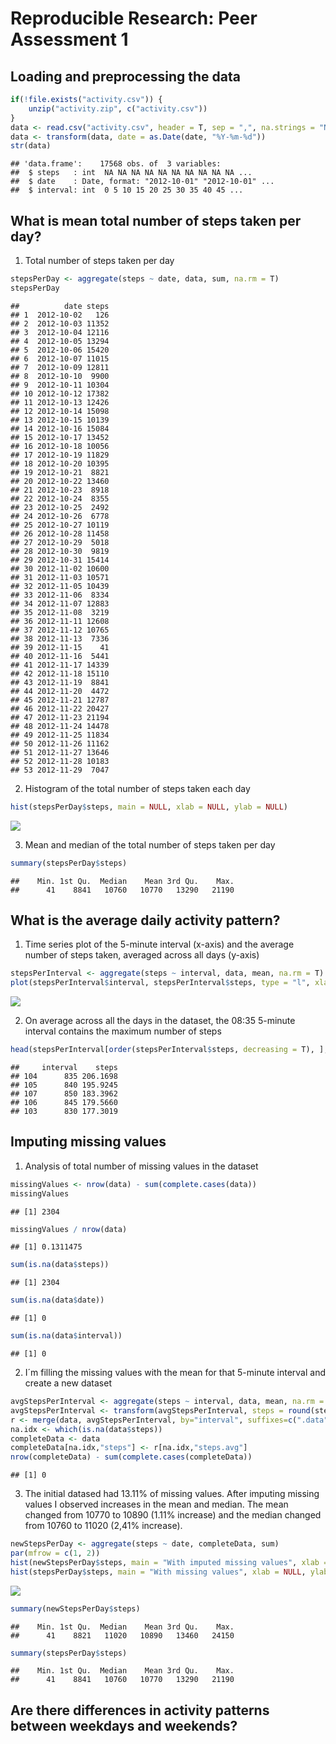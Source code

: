 # Reproducible Research: Peer Assessment 1


## Loading and preprocessing the data

```r
if(!file.exists("activity.csv")) {
    unzip("activity.zip", c("activity.csv"))
}
data <- read.csv("activity.csv", header = T, sep = ",", na.strings = "NA")
data <- transform(data, date = as.Date(date, "%Y-%m-%d"))
str(data)
```

```
## 'data.frame':	17568 obs. of  3 variables:
##  $ steps   : int  NA NA NA NA NA NA NA NA NA NA ...
##  $ date    : Date, format: "2012-10-01" "2012-10-01" ...
##  $ interval: int  0 5 10 15 20 25 30 35 40 45 ...
```

## What is mean total number of steps taken per day?
1. Total number of steps taken per day

```r
stepsPerDay <- aggregate(steps ~ date, data, sum, na.rm = T)
stepsPerDay
```

```
##          date steps
## 1  2012-10-02   126
## 2  2012-10-03 11352
## 3  2012-10-04 12116
## 4  2012-10-05 13294
## 5  2012-10-06 15420
## 6  2012-10-07 11015
## 7  2012-10-09 12811
## 8  2012-10-10  9900
## 9  2012-10-11 10304
## 10 2012-10-12 17382
## 11 2012-10-13 12426
## 12 2012-10-14 15098
## 13 2012-10-15 10139
## 14 2012-10-16 15084
## 15 2012-10-17 13452
## 16 2012-10-18 10056
## 17 2012-10-19 11829
## 18 2012-10-20 10395
## 19 2012-10-21  8821
## 20 2012-10-22 13460
## 21 2012-10-23  8918
## 22 2012-10-24  8355
## 23 2012-10-25  2492
## 24 2012-10-26  6778
## 25 2012-10-27 10119
## 26 2012-10-28 11458
## 27 2012-10-29  5018
## 28 2012-10-30  9819
## 29 2012-10-31 15414
## 30 2012-11-02 10600
## 31 2012-11-03 10571
## 32 2012-11-05 10439
## 33 2012-11-06  8334
## 34 2012-11-07 12883
## 35 2012-11-08  3219
## 36 2012-11-11 12608
## 37 2012-11-12 10765
## 38 2012-11-13  7336
## 39 2012-11-15    41
## 40 2012-11-16  5441
## 41 2012-11-17 14339
## 42 2012-11-18 15110
## 43 2012-11-19  8841
## 44 2012-11-20  4472
## 45 2012-11-21 12787
## 46 2012-11-22 20427
## 47 2012-11-23 21194
## 48 2012-11-24 14478
## 49 2012-11-25 11834
## 50 2012-11-26 11162
## 51 2012-11-27 13646
## 52 2012-11-28 10183
## 53 2012-11-29  7047
```

2. Histogram of the total number of steps taken each day

```r
hist(stepsPerDay$steps, main = NULL, xlab = NULL, ylab = NULL)
```

![](PA1_template_files/figure-html/unnamed-chunk-3-1.png) 

3. Mean and median of the total number of steps taken per day

```r
summary(stepsPerDay$steps)
```

```
##    Min. 1st Qu.  Median    Mean 3rd Qu.    Max. 
##      41    8841   10760   10770   13290   21190
```

## What is the average daily activity pattern?
1. Time series plot of the 5-minute interval (x-axis) and the average number of steps taken, averaged across all days (y-axis)

```r
stepsPerInterval <- aggregate(steps ~ interval, data, mean, na.rm = T)
plot(stepsPerInterval$interval, stepsPerInterval$steps, type = "l", xlab = "Interval", ylab = "Average steps")
```

![](PA1_template_files/figure-html/unnamed-chunk-5-1.png) 

2. On average across all the days in the dataset, the 08:35 5-minute interval contains the maximum number of steps

```r
head(stepsPerInterval[order(stepsPerInterval$steps, decreasing = T), ], 5)
```

```
##     interval    steps
## 104      835 206.1698
## 105      840 195.9245
## 107      850 183.3962
## 106      845 179.5660
## 103      830 177.3019
```

## Imputing missing values
1. Analysis of total number of missing values in the dataset

```r
missingValues <- nrow(data) - sum(complete.cases(data))
missingValues
```

```
## [1] 2304
```

```r
missingValues / nrow(data)
```

```
## [1] 0.1311475
```

```r
sum(is.na(data$steps))
```

```
## [1] 2304
```

```r
sum(is.na(data$date))
```

```
## [1] 0
```

```r
sum(is.na(data$interval))
```

```
## [1] 0
```

2. I´m filling the missing values with the mean for that 5-minute interval and create a new dataset

```r
avgStepsPerInterval <- aggregate(steps ~ interval, data, mean, na.rm = T)
avgStepsPerInterval <- transform(avgStepsPerInterval, steps = round(steps, digits = 0))
r <- merge(data, avgStepsPerInterval, by="interval", suffixes=c(".data", ".avg"))
na.idx <- which(is.na(data$steps))
completeData <- data
completeData[na.idx,"steps"] <- r[na.idx,"steps.avg"]
nrow(completeData) - sum(complete.cases(completeData))
```

```
## [1] 0
```

3. The initial datased had 13.11% of missing values. After imputing missing values I observed increases in the mean and median. The mean changed from 10770 to 10890 (1.11% increase) and the median changed from 10760 to 11020 (2,41% increase).

```r
newStepsPerDay <- aggregate(steps ~ date, completeData, sum)
par(mfrow = c(1, 2))
hist(newStepsPerDay$steps, main = "With imputed missing values", xlab = NULL, ylab = NULL)
hist(stepsPerDay$steps, main = "With missing values", xlab = NULL, ylab = NULL)
```

![](PA1_template_files/figure-html/unnamed-chunk-9-1.png) 

```r
summary(newStepsPerDay$steps)
```

```
##    Min. 1st Qu.  Median    Mean 3rd Qu.    Max. 
##      41    8821   11020   10890   13460   24150
```

```r
summary(stepsPerDay$steps)
```

```
##    Min. 1st Qu.  Median    Mean 3rd Qu.    Max. 
##      41    8841   10760   10770   13290   21190
```

## Are there differences in activity patterns between weekdays and weekends?
